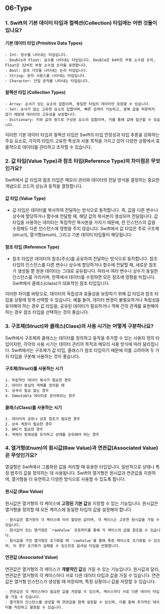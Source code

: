 ## 06-Type

### 1. Swift의 기본 데이터 타입과 컬렉션(Collection) 타입에는 어떤 것들이 있나요?

#### 기본 데이터 타입 (Primitive Data Types)
    - Int: 정수를 나타내는 타입입니다.
    - Double과 Float: 실수를 나타내는 타입입니다. Double은 64비트 부동 소수점 숫자, Float은 32비트 부동 소수점 숫자를 표현합니다.
    - Bool: 참과 거짓을 나타내는 논리 타입입니다.
    - String: 문자 시퀀스를 나타내는 타입입니다.
    - Character: 단일 문자를 나타내는 타입입니다.

#### 컬렉션 타입 (Collection Types)
    - Array: 순서가 있는 요소의 집합이며, 동일한 타입의 데이터만 포함할 수 있습니다.
    - Set: 순서가 없는 고유한 요소의 집합이며, 빠른 검색이 가능하고, 중복 값을 허용하지 않기 때문에 데이터의 고유성을 보장합니다.
    - Dictionary: 키와 값의 쌍으로 구성된 요소의 집합이며, 키를 통해 값에 접근할 수 있습니다.

이러한 기본 데이터 타입과 컬렉션 타입은 Swift의 타입 안정성과 타입 추론을 강화하는 주요 요소로, 각각의 타입이 고유한 특성과 사용 목적을 가지고 있어 다양한 상황에서 효율적으로 데이터를 관리하고 조작할 수 있습니다.
    
### 2. 값 타입(Value Type)과 참조 타입(Reference Type)의 차이점은 무엇인가요?

Swift에서 값 타입과 참조 타입은 메모리 관리와 데이터의 전달 방식을 결정하는 중요한 개념으로 코드의 성능과 동작을 결정합니다.
    
#### 값 타입 (Value Type)

- 값 타입은 데이터를 복사하여 전달하는 방식으로 동작합니다. 즉, 값을 다른 변수나 상수에 할당하거나 함수에 전달할 때, 해당 값의 복사본이 생성되어 전달됩니다. 값 타입을 사용하는 데이터는 독립적인 복사본을 가지기 때문에, 한 인스턴스의 값을 수정해도 다른 인스턴스에 영향을 주지 않습니다. Swift에서 값 타입은 주로 구조체(struct), 열거형(enum), 그리고 기본 데이터 타입들이 해당됩니다.

#### 참조 타입 (Reference Type)

- 참조 타입은 데이터의 참조(주소)를 공유하여 전달하는 방식으로 동작합니다. 참조 타입의 인스턴스를 다른 변수나 상수에 할당하거나 함수에 전달할 때, 새로운 참조가 생성될 뿐 원본 데이터는 그대로 공유됩니다. 따라서 여러 변수나 상수가 동일한 인스턴스를 가리키며, 한쪽에서 데이터를 수정하면 모든 참조에 영향을 미칩니다. Swift에서 클래스(class)가 대표적인 참조 타입입니다.

이러한 차이를 바탕으로, 데이터의 독립성과 효율성을 보장하기 위해 값 타입과 참조 타입을 상황에 맞게 선택할 수 있습니다. 예를 들어, 데이터 변경이 불필요하거나 독립성을 유지해야 하는 경우 값 타입을, 공유된 데이터가 필요하거나 객체 간의 관계를 표현해야 하는 경우 참조 타입을 선택하는 것이 좋습니다.

### 3. 구조체(Struct)와 클래스(Class)의 사용 시기는 어떻게 구분하나요?

Swift에서 구조체와 클래스는 데이터를 정의하고 동작을 추가할 수 있는 사용자 정의 타입이지만, 각각의 사용 시기는 데이터 관리의 목적과 메모리 사용 방식에 따라 달라집니다. Swift에서는 구조체가 값 타입, 클래스가 참조 타입이기 때문에 이를 고려하여 두 가지 타입을 구분해 사용하는 것이 좋습니다.
    
#### 구조체(Struct)를 사용하는 시기
    1. 독립적인 데이터 복사가 필요한 경우
    2. 데이터 중심의 객체를 정의할 때
    3. 상속이 필요 없는 경우
    4. Immutable 데이터로 관리하려는 경우
        

#### 클래스(Class)를 사용하는 시기
    1. 데이터의 공유나 상호 참조가 필요한 경우
    2. 상속 계층이 필요한 경우
    3. ARC가 필요한 경우
    4. 객체의 정체성을 유지하고 상태를 공유해야 하는 경우

### 4. 열거형(Enum)의 원시값(Raw Value)과 연관값(Associated Value)은 무엇인가요?

열걸형은 Swift에서 그룹화된 값을 처리할 때 유용한 타입입니다. 일반적으로 상태나 특정 범주의 값을 정의하는 데 사용됩니다. Swift의 열거형은 원시값과 연관값을 지원하여, 열거형을 더 유연하고 다양한 방식으로 사용할 수 있도록 합니다.

#### 원시값 (Raw Value)
원시값은 열거형의 각 케이스에 **고정된 기본 값**을 지정할 수 있는 기능입니다. 원시값은 열거형을 정의할 때 모든 케이스에 동일한 타입의 값을 설정해야 합니다.

    - 원시값은 열거형의 각 케이스에 미리 할당된 값이며, 각 케이스는 고유한 원시값을 가질 수 있습니다.
    - 원시값이 있는 열거형은 `rawValue` 프로퍼티를 통해 각 케이스의 값을 참조할 수 있습니다.
    - 원시값을 가진 열거형은 초기화할 때 `rawValue`를 통해 특정 케이스로 초기화할 수 있으며, 이 경우 초기화가 실패할 수 있으므로 옵셔널 타입을 반환합니다.
    
#### 연관값 (Associated Value)
연관값은 열거형의 각 케이스가 **개별적인 값**을 가질 수 있는 기능입니다. 원시값과 달리, 연관값은 열거형의 각 케이스마다 서로 다른 데이터 타입과 값을 가질 수 있습니다. 연관값은 열거형 인스턴스가 생성될 때 저장되며, 특정 상황이나 값을 저장할 수 있습니다.

    - 연관값은 각 케이스마다 필요한 값을 저장할 수 있으며, 케이스마다 서로 다른 데이터 타입을 가질 수 있습니다.
    - 열거형의 인스턴스를 생성할 때 연관값을 함께 설정할 수 있으며, 이를 통해 추가적인 데이터를 저장하고 활용할 수 있습니다.
